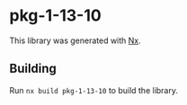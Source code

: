 # pkg-1-13-10

This library was generated with [Nx](https://nx.dev).

## Building

Run `nx build pkg-1-13-10` to build the library.
